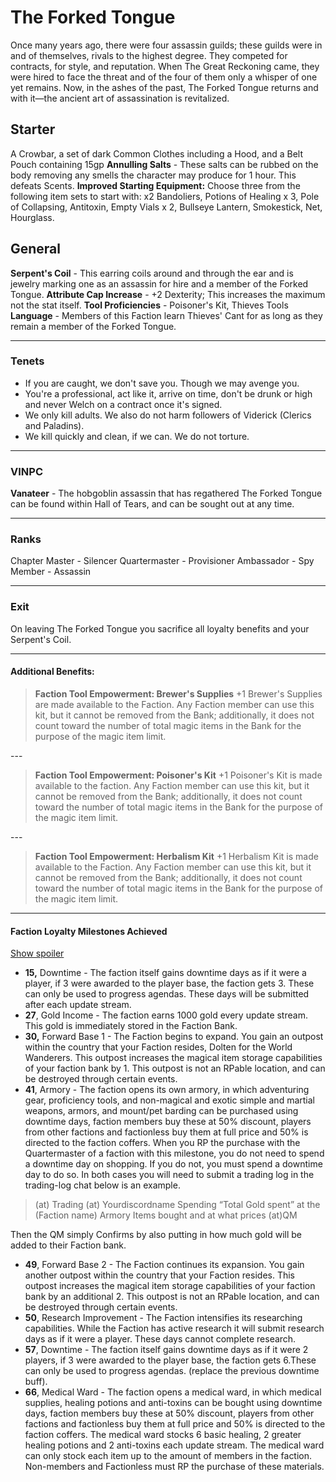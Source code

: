 The Forked Tongue
=================

Once many years ago, there were four assassin guilds; these guilds were in and of themselves, rivals to the highest degree. They competed for contracts, for style, and reputation. When The Great Reckoning came, they were hired to face the threat and of the four of them only a whisper of one yet remains. Now, in the ashes of the past, The Forked Tongue returns and with it—the ancient art of assassination is revitalized. 

Starter
-------

 A Crowbar, a set of dark Common Clothes including a Hood, and a Belt Pouch containing 15gp  **Annulling Salts** \- These salts can be rubbed on the body removing any smells the character may produce for 1 hour. This defeats Scents.  **Improved Starting Equipment:** Choose three from the following item sets to start with: x2 Bandoliers, Potions of Healing x 3, Pole of Collapsing, Antitoxin, Empty Vials x 2, Bullseye Lantern, Smokestick, Net, Hourglass. 

General
-------

 **Serpent's Coil** \- This earring coils around and through the ear and is jewelry marking one as an assassin for hire and a member of the Forked Tongue.  **Attribute Cap Increase** \- +2 Dexterity; This increases the maximum not the stat itself.  **Tool Proficiencies** \- Poisoner's Kit, Thieves Tools  **Language** \- Members of this Faction learn Thieves' Cant for as long as they remain a member of the Forked Tongue. 

* * *

### Tenets

* If you are caught, we don't save you. Though we may avenge you.
* You're a professional, act like it, arrive on time, don't be drunk or high and never Welch on a contract once it's signed.
* We only kill adults. We also do not harm followers of Viderick (Clerics and Paladins).
* We kill quickly and clean, if we can. We do not torture.

* * *

### VINPC

 **Vanateer** \- The hobgoblin assassin that has regathered The Forked Tongue can be found within Hall of Tears, and can be sought out at any time. 

* * *

### Ranks

 Chapter Master - Silencer  Quartermaster - Provisioner  Ambassador - Spy  Member - Assassin 

* * *

### Exit

 On leaving The Forked Tongue you sacrifice all loyalty benefits and your Serpent's Coil. 

* * *

#### Additional Benefits:

> **Faction Tool Empowerment: Brewer's Supplies**  +1 Brewer's Supplies are made available to the Faction. Any Faction member can use this kit, but it cannot be removed from the Bank; additionally, it does not count toward the number of total magic items in the Bank for the purpose of the magic item limit.

 \-\-\- 

> **Faction Tool Empowerment: Poisoner's Kit**  +1 Poisoner's Kit is made available to the faction. Any Faction member can use this kit, but it cannot be removed from the Bank; additionally, it does not count toward the number of total magic items in the Bank for the purpose of the magic item limit.

 \-\-\- 

> **Faction Tool Empowerment: Herbalism Kit**  +1 Herbalism Kit is made available to the Faction. Any Faction member can use this kit, but it cannot be removed from the Bank; additionally, it does not count toward the number of total magic items in the Bank for the purpose of the magic item limit.

* * *

#### Faction Loyalty Milestones Achieved

[Show spoiler](#spoiler-80hHuV)

* **15,** Downtime \- The faction itself gains downtime days as if it were a player, if 3 were awarded to the player base, the faction gets 3. These can only be used to progress agendas. These days will be submitted after each update stream.
* **27**, Gold Income \- The faction earns 1000 gold every update stream. This gold is immediately stored in the Faction Bank.
* **30,** Forward Base 1 \- The Faction begins to expand. You gain an outpost within the country that your Faction resides, Dolten for the World Wanderers. This outpost increases the magical item storage capabilities of your faction bank by 1. This outpost is not an RPable location, and can be destroyed through certain events.
* **41**, Armory \- The faction opens its own armory, in which adventuring gear, proficiency tools, and non-magical and exotic simple and martial weapons, armors, and mount/pet barding can be purchased using downtime days, faction members buy these at 50% discount, players from other factions and factionless buy them at full price and 50% is directed to the faction coffers. When you RP the purchase with the Quartermaster of a faction with this milestone, you do not need to spend a downtime day on shopping. If you do not, you must spend a downtime day to do so.
In both cases you will need to submit a trading log in the trading-log chat below is an example.

> (at) Trading (at) Yourdiscordname Spending “Total Gold spent” at the (Faction name) Armory  Items bought and at what prices  (at)QM

  Then the QM simply Confirms by also putting in how much gold will be added to their Faction bank. 

* **49**, Forward Base 2 \- The Faction continues its expansion. You gain another outpost within the country that your Faction resides. This outpost increases the magical item storage capabilities of your faction bank by an additional 2. This outpost is not an RPable location, and can be destroyed through certain events.
* **50**, Research Improvement \- The Faction intensifies its researching capabilities. While the Faction has active research it will submit research days as if it were a player. These days cannot complete research.
* **57**, Downtime \- The faction itself gains downtime days as if it were 2 players, if 3 were awarded to the player base, the faction gets 6.These can only be used to progress agendas. (replace the previous downtime buff).
* **66**, Medical Ward \- The faction opens a medical ward, in which medical supplies, healing potions and anti-toxins can be bought using downtime days, faction members buy these at 50% discount, players from other factions and factionless buy them at full price and 50% is directed to the faction coffers. The medical ward stocks 6 basic healing, 2 greater healing potions and 2 anti-toxins each update stream. The medical ward can only stock each item up to the amount of members in the faction. Non-members and Factionless must RP the purchase of these materials.
